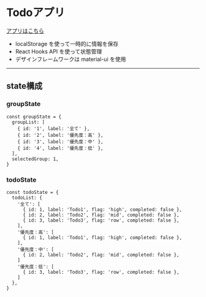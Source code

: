 # Todoアプリ
[アプリはこちら](https://yk-port-react-todo.firebaseapp.com/)
- localStorage を使って一時的に情報を保存
- React Hooks API を使って状態管理
- デザインフレームワークは material-ui を使用

***

## state構成
### groupState
```
const groupState = {
  groupList: [
    { id: '1', label: '全て' },
    { id: '2', label: '優先度：高' },
    { id: '3', label: '優先度：中' },
    { id: '4', label: '優先度：低' },
  ],
  selectedGroup: 1,
}
```

### todoState
```
const todoState = {
  todoList: {
    '全て': [
      { id: 1, label: 'Todo1', flag: 'high', completed: false },
      { id: 2, label: 'Todo2', flag: 'mid', completed: false },
      { id: 3, label: 'Todo3', flag: 'row', completed: false },
    ],
    '優先度：高': [
      { id: 1, label: 'Todo1', flag: 'high', completed: false },
    ],
    '優先度：中': [
      { id: 2, label: 'Todo2', flag: 'mid', completed: false },
    ]
    '優先度：低': [
      { id: 3, label: 'Todo3', flag: 'row', completed: false },
    ]
  },
}
```
